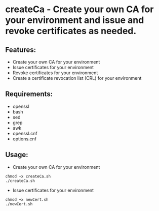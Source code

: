 # createCa - Create your own CA for your environment and issue and revoke certificates as needed.

## Features:
* Create your own CA for your environment
* Issue certificates for your environment
* Revoke certificates for your environment
* Create a certificate revocation list (CRL) for your environment

## Requirements:
* openssl
* bash
* sed
* grep
* awk
* openssl.cnf
* options.cnf

## Usage:
* Create your own CA for your environment
```shell
chmod +x createCa.sh
./createCa.sh
```

* Issue certificates for your environment
```shell
chmod +x newCert.sh
./newCert.sh
```
